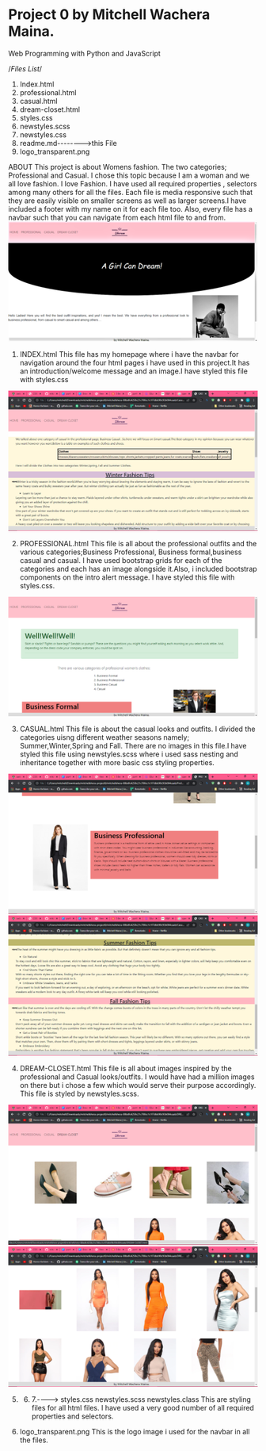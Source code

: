 # Project 0 by Mitchell Wachera Maina.

Web Programming with Python and JavaScript


/*Files List*/
1. Index.html
2. professional.html
3. casual.html
4. dream-closet.html
5. styles.css
6. newstyles.scss
7. newstyles.css
8. readme.md-------->this File
9. logo_transparent.png


ABOUT
This project is about Womens fashion. The two categories; Professional and Casual.
I chose this topic because I am a woman and we all love fashion. I love Fashion.
I have used all required properties , selectors among many others for all the files.
Each file is media responsive such that they are easily visible on smaller screens as
well as larger screens.I have included a footer with my name on it for each file too.
Also, every file has a navbar such that you can navigate from each html file to and from.
<img src="/fashion/Screenshot (22).png" alt="Alt text" title="Optional title">

1. INDEX.html
This file has my homepage where i have the navbar for navigation around the four html pages
i have used in this project.It has an introduction/welcome message and an image.I have
styled this file with styles.css
<img src="/fashion/Screenshot (25).png" alt="Alt text" title="Optional title">

2. PROFESSIONAL.html
This file is all about the professional outfits and the various categories;Business Professional,
Business formal,business casual and casual. I have used bootstrap grids for each of the categories
and each has an image alongside it.Also, i included bootstrap components on the intro alert message.
 I have styled this file with styles.css.
<img src="/fashion/Screenshot (23).png" alt="Alt text" title="Optional title">

3. CASUAL.html
This file is about the casual looks and outfits. I divided the categories uisng different weather seasons
namely; Summer,Winter,Spring and Fall. There are no images in this file.I have styled this file using newstyles.scss
where i used sass nesting and inheritance together with more basic css styling properties.
<img src="/fashion/Screenshot (24).png" alt="Alt text" title="Optional title">
<img src="/fashion/Screenshot (26).png" alt="Alt text" title="Optional title">

4. DREAM-CLOSET.html
This file is all about images inspired by the professional and Casual looks/outfits.  I would have had
a million images on there but i chose a few which would serve their purpose accordingly. This file is styled by
newstyles.scss.
<img src="/fashion/Screenshot (27).png" alt="Alt text" title="Optional title">
<img src="/fashion/Screenshot (28).png" alt="Alt text" title="Optional title">

5. 6. 7.----> styles.css newstyles.scss newstyles.class
This are styling files for all html files. I have used a very good number of all required properties and selectors.

9. logo_transparent.png
This is the logo image i used for the navbar in all the files.

